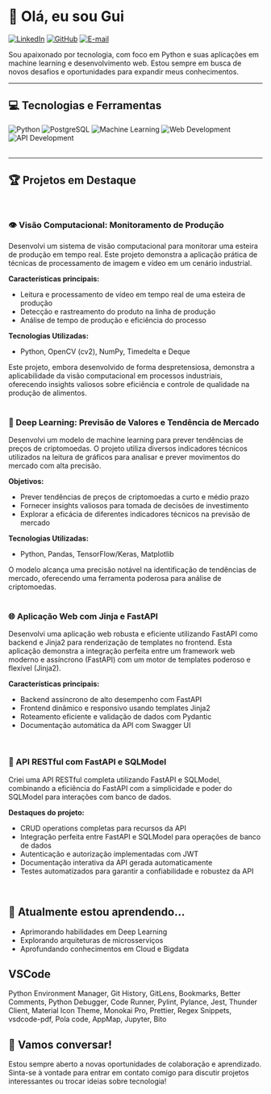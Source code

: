 # 👋 Olá, eu sou Gui
[![LinkedIn](https://img.shields.io/badge/-LinkedIn-0077B5?style=flat-square&logo=LinkedIn&logoColor=white)](https://www.linkedin.com/in/guilherme-montanari-946ab6297/)
[![GitHub](https://img.shields.io/badge/-GitHub-181717?style=flat-square&logo=GitHub&logoColor=white)](https://github.com/gui-montanari)
[![E-mail](https://img.shields.io/badge/-Email-D14836?style=flat-square&logo=Gmail&logoColor=white)](mailto:guilhermemontanari8@gmail.com)


Sou apaixonado por tecnologia, com foco em Python e suas aplicações em machine learning e desenvolvimento web. Estou sempre em busca de novos desafios e oportunidades para expandir meus conhecimentos.
<br>
***
## 💻 Tecnologias e Ferramentas

![Python](https://img.shields.io/badge/-Python-3776AB?style=flat-square&logo=Python&logoColor=white)
![PostgreSQL](https://img.shields.io/badge/-PostgreSQL-336791?style=flat-square&logo=PostgreSQL&logoColor=white)
![Machine Learning](https://img.shields.io/badge/-Machine%20Learning-FF6F00?style=flat-square&logo=TensorFlow&logoColor=white)
![Web Development](https://img.shields.io/badge/-Web%20Development-E34F26?style=flat-square&logo=HTML5&logoColor=white)
![API Development](https://img.shields.io/badge/-API%20Development-009688?style=flat-square&logo=FastAPI&logoColor=white)
<br>
<br>
***

## 🏆 Projetos em Destaque
</div>
<br>

### 👁️ Visão Computacional: Monitoramento de Produção

Desenvolvi um sistema de visão computacional para monitorar uma esteira de produção em tempo real. Este projeto demonstra a aplicação prática de técnicas de processamento de imagem e vídeo em um cenário industrial.

**Características principais:**
- Leitura e processamento de vídeo em tempo real de uma esteira de produção
- Detecção e rastreamento do produto na linha de produção
- Análise de tempo de produção e eficiência do processo

**Tecnologias Utilizadas:**
- Python, OpenCV (cv2), NumPy, Timedelta e Deque

Este projeto, embora desenvolvido de forma despretensiosa, demonstra a aplicabilidade da visão computacional em processos industriais, oferecendo insights valiosos sobre eficiência e controle de qualidade na produção de alimentos.
<br>
<br>
### 🤖 Deep Learning: Previsão de Valores e Tendência de Mercado

Desenvolvi um modelo de machine learning para prever tendências de preços de criptomoedas. O projeto utiliza diversos indicadores técnicos utilizados na leitura de gráficos para analisar e prever movimentos do mercado com alta precisão.

**Objetivos:**
- Prever tendências de preços de criptomoedas a curto e médio prazo
- Fornecer insights valiosos para tomada de decisões de investimento
- Explorar a eficácia de diferentes indicadores técnicos na previsão de mercado

**Tecnologias Utilizadas:**
- Python, Pandas, TensorFlow/Keras, Matplotlib

O modelo alcança uma precisão notável na identificação de tendências de mercado, oferecendo uma ferramenta poderosa para análise de criptomoedas.
<br>
<br>
### 🌐 Aplicação Web com Jinja e FastAPI

Desenvolvi uma aplicação web robusta e eficiente utilizando FastAPI como backend e Jinja2 para renderização de templates no frontend. Esta aplicação demonstra a integração perfeita entre um framework web moderno e assíncrono (FastAPI) com um motor de templates poderoso e flexível (Jinja2).

**Características principais:**
- Backend assíncrono de alto desempenho com FastAPI
- Frontend dinâmico e responsivo usando templates Jinja2
- Roteamento eficiente e validação de dados com Pydantic
- Documentação automática da API com Swagger UI
<br>

### 🔗 API RESTful com FastAPI e SQLModel

Criei uma API RESTful completa utilizando FastAPI e SQLModel, combinando a eficiência do FastAPI com a simplicidade e poder do SQLModel para interações com banco de dados.

**Destaques do projeto:**
- CRUD operations completas para recursos da API
- Integração perfeita entre FastAPI e SQLModel para operações de banco de dados
- Autenticação e autorização implementadas com JWT
- Documentação interativa da API gerada automaticamente
- Testes automatizados para garantir a confiabilidade e robustez da API
<br>

## 🌱 Atualmente estou aprendendo...<br>
- Aprimorando habilidades em Deep Learning<br>
- Explorando arquiteturas de microsserviços<br>
- Aprofundando conhecimentos em Cloud e Bigdata<br>

## VSCode<br>
Python Environment Manager, Git History, GitLens, Bookmarks, Better Comments, Python Debugger, Code Runner, Pylint, Pylance, Jest, Thunder Client, Material Icon Theme, Monokai Pro, Prettier, Regex Snippets, vsdcode-pdf, Pola code, AppMap, Jupyter, Bito
<br>

## 💬 Vamos conversar!
Estou sempre aberto a novas oportunidades de colaboração e aprendizado. Sinta-se à vontade para entrar em contato comigo para discutir projetos interessantes ou trocar ideias sobre tecnologia!
